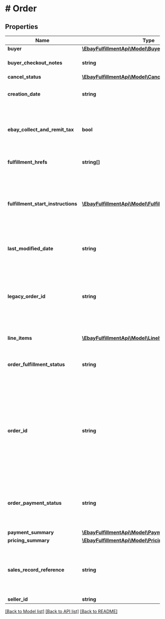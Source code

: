 # # Order

## Properties

Name | Type | Description | Notes
------------ | ------------- | ------------- | -------------
**buyer** | [**\EbayFulfillmentApi\Model\Buyer**](Buyer.md) |  | [optional] 
**buyer_checkout_notes** | **string** | This field contains any comments that the buyer left for the seller about the order during checkout process. This field is only returned if a buyer left comments at checkout time. | [optional] 
**cancel_status** | [**\EbayFulfillmentApi\Model\CancelStatus**](CancelStatus.md) |  | [optional] 
**creation_date** | **string** | The date and time that the order was created. This timestamp is in ISO 8601 format, which uses the 24-hour Universal Coordinated Time (UTC) clock. Format: [YYYY]-[MM]-[DD]T[hh]:[mm]:[ss].[sss]Z Example: 2015-08-04T19:09:02.768Z | [optional] 
**ebay_collect_and_remit_tax** | **bool** | This field is only returned if true, and indicates that eBay will collect tax (US state-mandates sales tax or &#39;goods and services&#39; tax in Australia or New Zealand) for at least one line item in the order, and remit the tax to the taxing authority of the buyer&#39;s residence. If this field is returned, the seller should search for one or more ebayCollectAndRemitTaxes containers at the line item level to get more information about the type of tax and the amount. | [optional] 
**fulfillment_hrefs** | **string[]** | This array contains a list of one or more getShippingFulfillment call URIs that can be used to retrieve shipping fulfillments that have been set up for the order. | [optional] 
**fulfillment_start_instructions** | [**\EbayFulfillmentApi\Model\FulfillmentStartInstruction[]**](FulfillmentStartInstruction.md) | This container consists of a set of specifications for fulfilling the order, including the type of fulfillment, shipping carrier and service, shipping address, and estimated delivery window. These instructions are derived from the buyer&#39;s and seller&#39;s eBay account preferences, the listing parameters, and the buyer&#39;s checkout selections. The seller can use them as a starting point for packaging, addressing, and shipping the order. Note: Although this container is presented as an array, it currently returns only one set of fulfillment specifications. Additional array members will be supported in future functionality. | [optional] 
**last_modified_date** | **string** | The date and time that the order was last modified. This timestamp is in ISO 8601 format, which uses the 24-hour Universal Coordinated Time (UTC) clock. Format: [YYYY]-[MM]-[DD]T[hh]:[mm]:[ss].[sss]Z Example: 2015-08-04T19:09:02.768Z | [optional] 
**legacy_order_id** | **string** | The unique identifier of the order in legacy format, as traditionally used by the Trading API (and other legacy APIs). Both the orderId field and this field are always returned. Note: In June 2019, Order IDs in REST APIs transitioned to a new format. For the Trading and other legacy APIs, by using version control/compatibility level, users have the option of using the older legacy order ID format, or they can migrate to the new order ID format, which is the same order ID format being used by REST APIs. Although users of the Trading API (and other legacy APIs) can now transition to the new order ID format, this legacyOrderId field will still return order IDs in the old format to distinguish between the old and new order IDs. | [optional] 
**line_items** | [**\EbayFulfillmentApi\Model\LineItem[]**](LineItem.md) | This array contains the details for all line items that comprise the order. | [optional] 
**order_fulfillment_status** | **string** | The degree to which fulfillment of the order is complete. See the OrderFulfillmentStatus type definition for more information about each possible fulfillment state. For implementation help, refer to &lt;a href&#x3D;&#39;https://developer.ebay.com/devzone/rest/api-ref/fulfillment/types/OrderFulfillmentStatus.html&#39;&gt;eBay API documentation&lt;/a&gt; | [optional] 
**order_id** | **string** | The unique identifier of the order. Both the legacyOrderId field (traditionally used by Trading and other legacy APIS) and this field are always returned. Note: In June 2019, Order IDs in REST APIs transitioned to a new format. For the Trading and other legacy APIs, by using version control/compatibility level, users have the option of using the older legacy order ID format, or they can migrate to the new order ID format, which is the same order ID format being used by REST APIs. The new format is a non-parsable string, globally unique across all eBay marketplaces, and consistent for both single line item and multiple line item orders. These order identifiers are automatically generated after buyer payment, and unlike in the past, instead of just being known and exposed to the seller, these unique order identifiers will also be known and used/referenced by the buyer and eBay customer support. | [optional] 
**order_payment_status** | **string** | The enumeration value returned in this field indicates the current payment status of an order, or in case of a refund request, the current status of the refund. See the OrderPaymentStatusEnum type definition for more information about each possible payment/refund state. For implementation help, refer to &lt;a href&#x3D;&#39;https://developer.ebay.com/devzone/rest/api-ref/fulfillment/types/OrderPaymentStatusEnum.html&#39;&gt;eBay API documentation&lt;/a&gt; | [optional] 
**payment_summary** | [**\EbayFulfillmentApi\Model\PaymentSummary**](PaymentSummary.md) |  | [optional] 
**pricing_summary** | [**\EbayFulfillmentApi\Model\PricingSummary**](PricingSummary.md) |  | [optional] 
**sales_record_reference** | **string** | An eBay-generated identifier that is used to identify and manage orders through the Selling Manager and Selling Manager Pro tools. This order identifier can also be found on the Orders grid page and in the Sales Record pages in Seller Hub. A salesRecordReference number is only generated and returned at the order level, and not at the order line item level. In cases where the seller does not have a Selling Manager or Selling Manager Pro subscription nor access to Seller Hub, this field may not be returned. | [optional] 
**seller_id** | **string** | The unique eBay user ID of the seller who sold the order. | [optional] 

[[Back to Model list]](../../README.md#documentation-for-models) [[Back to API list]](../../README.md#documentation-for-api-endpoints) [[Back to README]](../../README.md)


